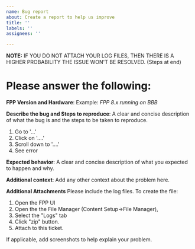 ```yaml
---
name: Bug report
about: Create a report to help us improve
title: ''
labels: ''
assignees: ''

---
```


**NOTE:** IF YOU DO NOT ATTACH YOUR LOG FILES, THEN THERE IS A HIGHER PROBABILITY THE ISSUE WON'T BE RESOLVED.  (Steps at end) 
# Please answer the following:
**FPP Version and Hardware**: 
Example: *FPP 8.x running on BBB*


**Describe the bug and Steps to reproduce**: 
A clear and concise description of what the bug is and the steps to be taken to reproduce. 
1. Go to '...'
2. Click on '....'
3. Scroll down to '....'
4. See error

**Expected behavior**: 
A clear and concise description of what you expected to happen and why.

**Additional context**: 
Add any other context about the problem here.

**Additional Attachments**
Please include the log files. To create the file:
1. Open the FPP UI
2. Open the the File Manager (Content Setup->File Manager), 
3. Select the "Logs" tab
4. Click "zip" button.
5. Attach to this ticket.

If applicable, add screenshots to help explain your problem.
